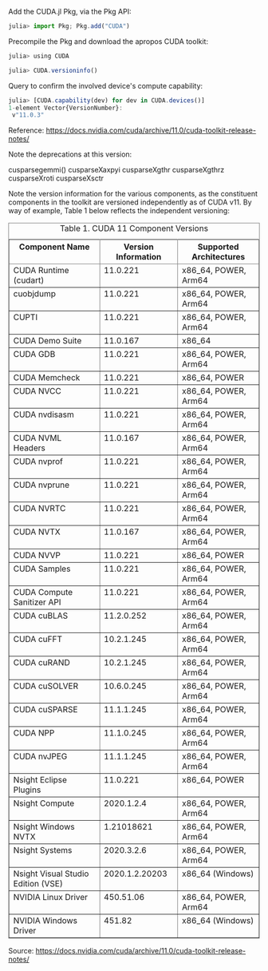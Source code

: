 





Add the CUDA.jl Pkg, via the Pkg API:


```javascript
julia> import Pkg; Pkg.add("CUDA")
```

Precompile the Pkg and download the apropos CUDA toolkit:

```javascript
julia> using CUDA
```

```javascript
julia> CUDA.versioninfo()
```

Query to confirm the involved device's compute capability:

```javascript
julia> [CUDA.capability(dev) for dev in CUDA.devices()]
1-element Vector{VersionNumber}:
 v"11.0.3"
```

Reference: https://docs.nvidia.com/cuda/archive/11.0/cuda-toolkit-release-notes/

Note the deprecations at this version:

cusparse<t>gemmi()
cusparseXaxpyi
cusparseXgthr
cusparseXgthrz
cusparseXroti
cusparseXsctr
 
Note the version information for the various components, as the constituent components in the toolkit are versioned independently as of CUDA v11. By way of example, Table 1 below reflects the independent versioning:

<table cellpadding="4" cellspacing="0" frame="border" border="1" rules="all">
<caption><span >Table 1. CUDA 11 Component Versions</span></caption>
<thead class="thead" align="left">
<tr class="row">
<th class="entry" align="center" valign="top" id="d54e1044" rowspan="1" colspan="1">Component Name</th>
<th class="entry" align="center" valign="top" id="d54e1047" rowspan="1" colspan="1">Version Information</th>
<th class="entry" align="center" valign="top" id="d54e1050" rowspan="1" colspan="1">Supported Architectures</th>
</tr>
</thead>
<tbody class="tbody">
<tr class="row">
<td class="entry" valign="top" headers="d54e1044" rowspan="1" colspan="1">CUDA Runtime (cudart)</td>
<td class="entry" valign="top" headers="d54e1047" rowspan="1" colspan="1">11.0.221</td>
<td class="entry" valign="top" headers="d54e1050" rowspan="1" colspan="1">x86_64, POWER, Arm64</td>
</tr>
<tr class="row">
<td class="entry" valign="top" headers="d54e1044" rowspan="1" colspan="1">cuobjdump</td>
<td class="entry" valign="top" headers="d54e1047" rowspan="1" colspan="1">11.0.221</td>
<td class="entry" valign="top" headers="d54e1050" rowspan="1" colspan="1">x86_64, POWER, Arm64</td>
</tr>
<tr class="row">
<td class="entry" valign="top" headers="d54e1044" rowspan="1" colspan="1">CUPTI</td>
<td class="entry" valign="top" headers="d54e1047" rowspan="1" colspan="1">11.0.221</td>
<td class="entry" valign="top" headers="d54e1050" rowspan="1" colspan="1">x86_64, POWER, Arm64</td>
</tr>
<tr class="row">
<td class="entry" valign="top" headers="d54e1044" rowspan="1" colspan="1">CUDA Demo Suite</td>
<td class="entry" valign="top" headers="d54e1047" rowspan="1" colspan="1">11.0.167</td>
<td class="entry" valign="top" headers="d54e1050" rowspan="1" colspan="1">x86_64</td>
</tr>
<tr class="row">
<td class="entry" valign="top" headers="d54e1044" rowspan="1" colspan="1">CUDA GDB</td>
<td class="entry" valign="top" headers="d54e1047" rowspan="1" colspan="1">11.0.221</td>
<td class="entry" valign="top" headers="d54e1050" rowspan="1" colspan="1">x86_64, POWER, Arm64</td>
</tr>
<tr class="row">
<td class="entry" valign="top" headers="d54e1044" rowspan="1" colspan="1">CUDA Memcheck</td>
<td class="entry" valign="top" headers="d54e1047" rowspan="1" colspan="1">11.0.221</td>
<td class="entry" valign="top" headers="d54e1050" rowspan="1" colspan="1">x86_64, POWER</td>
</tr>
<tr class="row">
<td class="entry" valign="top" headers="d54e1044" rowspan="1" colspan="1">CUDA NVCC</td>
<td class="entry" valign="top" headers="d54e1047" rowspan="1" colspan="1">11.0.221</td>
<td class="entry" valign="top" headers="d54e1050" rowspan="1" colspan="1">x86_64, POWER, Arm64</td>
</tr>
<tr class="row">
<td class="entry" valign="top" headers="d54e1044" rowspan="1" colspan="1">CUDA nvdisasm</td>
<td class="entry" valign="top" headers="d54e1047" rowspan="1" colspan="1">11.0.221</td>
<td class="entry" valign="top" headers="d54e1050" rowspan="1" colspan="1">x86_64, POWER, Arm64</td>
</tr>
<tr class="row">
<td class="entry" valign="top" headers="d54e1044" rowspan="1" colspan="1">CUDA NVML Headers</td>
<td class="entry" valign="top" headers="d54e1047" rowspan="1" colspan="1">11.0.167</td>
<td class="entry" valign="top" headers="d54e1050" rowspan="1" colspan="1">x86_64, POWER, Arm64</td>
</tr>
<tr class="row">
<td class="entry" valign="top" headers="d54e1044" rowspan="1" colspan="1">CUDA nvprof</td>
<td class="entry" valign="top" headers="d54e1047" rowspan="1" colspan="1">11.0.221</td>
<td class="entry" valign="top" headers="d54e1050" rowspan="1" colspan="1">x86_64, POWER, Arm64</td>
</tr>
<tr class="row">
<td class="entry" valign="top" headers="d54e1044" rowspan="1" colspan="1">CUDA nvprune</td>
<td class="entry" valign="top" headers="d54e1047" rowspan="1" colspan="1">11.0.221</td>
<td class="entry" valign="top" headers="d54e1050" rowspan="1" colspan="1">x86_64, POWER, Arm64</td>
</tr>
<tr class="row">
<td class="entry" valign="top" headers="d54e1044" rowspan="1" colspan="1">CUDA NVRTC</td>
<td class="entry" valign="top" headers="d54e1047" rowspan="1" colspan="1">11.0.221</td>
<td class="entry" valign="top" headers="d54e1050" rowspan="1" colspan="1">x86_64, POWER, Arm64</td>
</tr>
<tr class="row">
<td class="entry" valign="top" headers="d54e1044" rowspan="1" colspan="1">CUDA NVTX</td>
<td class="entry" valign="top" headers="d54e1047" rowspan="1" colspan="1">11.0.167</td>
<td class="entry" valign="top" headers="d54e1050" rowspan="1" colspan="1">x86_64, POWER, Arm64</td>
</tr>
<tr class="row">
<td class="entry" valign="top" headers="d54e1044" rowspan="1" colspan="1">CUDA NVVP</td>
<td class="entry" valign="top" headers="d54e1047" rowspan="1" colspan="1">11.0.221</td>
<td class="entry" valign="top" headers="d54e1050" rowspan="1" colspan="1">x86_64, POWER</td>
</tr>
<tr class="row">
<td class="entry" valign="top" headers="d54e1044" rowspan="1" colspan="1">CUDA Samples</td>
<td class="entry" valign="top" headers="d54e1047" rowspan="1" colspan="1">11.0.221</td>
<td class="entry" valign="top" headers="d54e1050" rowspan="1" colspan="1">x86_64, POWER, Arm64</td>
</tr>
<tr class="row">
<td class="entry" valign="top" headers="d54e1044" rowspan="1" colspan="1">CUDA Compute Sanitizer API</td>
<td class="entry" valign="top" headers="d54e1047" rowspan="1" colspan="1">11.0.221</td>
<td class="entry" valign="top" headers="d54e1050" rowspan="1" colspan="1">x86_64, POWER, Arm64</td>
</tr>
<tr class="row">
<td class="entry" valign="top" headers="d54e1044" rowspan="1" colspan="1">CUDA cuBLAS</td>
<td class="entry" valign="top" headers="d54e1047" rowspan="1" colspan="1">11.2.0.252</td>
<td class="entry" valign="top" headers="d54e1050" rowspan="1" colspan="1">x86_64, POWER, Arm64</td>
</tr>
<tr class="row">
<td class="entry" valign="top" headers="d54e1044" rowspan="1" colspan="1">CUDA cuFFT</td>
<td class="entry" valign="top" headers="d54e1047" rowspan="1" colspan="1">10.2.1.245</td>
<td class="entry" valign="top" headers="d54e1050" rowspan="1" colspan="1">x86_64, POWER, Arm64</td>
</tr>
<tr class="row">
<td class="entry" valign="top" headers="d54e1044" rowspan="1" colspan="1">CUDA cuRAND</td>
<td class="entry" valign="top" headers="d54e1047" rowspan="1" colspan="1">10.2.1.245</td>
<td class="entry" valign="top" headers="d54e1050" rowspan="1" colspan="1">x86_64, POWER, Arm64</td>
</tr>
<tr class="row">
<td class="entry" valign="top" headers="d54e1044" rowspan="1" colspan="1">CUDA cuSOLVER</td>
<td class="entry" valign="top" headers="d54e1047" rowspan="1" colspan="1">10.6.0.245</td>
<td class="entry" valign="top" headers="d54e1050" rowspan="1" colspan="1">x86_64, POWER, Arm64</td>
</tr>
<tr class="row">
<td class="entry" valign="top" headers="d54e1044" rowspan="1" colspan="1">CUDA cuSPARSE</td>
<td class="entry" valign="top" headers="d54e1047" rowspan="1" colspan="1">11.1.1.245</td>
<td class="entry" valign="top" headers="d54e1050" rowspan="1" colspan="1">x86_64, POWER, Arm64</td>
</tr>
<tr class="row">
<td class="entry" valign="top" headers="d54e1044" rowspan="1" colspan="1">CUDA NPP</td>
<td class="entry" valign="top" headers="d54e1047" rowspan="1" colspan="1">11.1.0.245</td>
<td class="entry" valign="top" headers="d54e1050" rowspan="1" colspan="1">x86_64, POWER, Arm64</td>
</tr>
<tr class="row">
<td class="entry" valign="top" headers="d54e1044" rowspan="1" colspan="1">CUDA nvJPEG</td>
<td class="entry" valign="top" headers="d54e1047" rowspan="1" colspan="1">11.1.1.245</td>
<td class="entry" valign="top" headers="d54e1050" rowspan="1" colspan="1">x86_64, POWER, Arm64</td>
</tr>
<tr class="row">
<td class="entry" valign="top" headers="d54e1044" rowspan="1" colspan="1">Nsight Eclipse Plugins</td>
<td class="entry" valign="top" headers="d54e1047" rowspan="1" colspan="1">11.0.221</td>
<td class="entry" valign="top" headers="d54e1050" rowspan="1" colspan="1">x86_64, POWER</td>
</tr>
<tr class="row">
<td class="entry" valign="top" headers="d54e1044" rowspan="1" colspan="1">Nsight Compute</td>
<td class="entry" valign="top" headers="d54e1047" rowspan="1" colspan="1">2020.1.2.4</td>
<td class="entry" valign="top" headers="d54e1050" rowspan="1" colspan="1">x86_64, POWER, Arm64</td>
</tr>
<tr class="row">
<td class="entry" valign="top" headers="d54e1044" rowspan="1" colspan="1">Nsight Windows NVTX</td>
<td class="entry" valign="top" headers="d54e1047" rowspan="1" colspan="1">1.21018621</td>
<td class="entry" valign="top" headers="d54e1050" rowspan="1" colspan="1">x86_64, POWER, Arm64</td>
</tr>
<tr class="row">
<td class="entry" valign="top" headers="d54e1044" rowspan="1" colspan="1">Nsight Systems</td>
<td class="entry" valign="top" headers="d54e1047" rowspan="1" colspan="1">2020.3.2.6</td>
<td class="entry" valign="top" headers="d54e1050" rowspan="1" colspan="1">x86_64, POWER, Arm64</td>
</tr>
<tr class="row">
<td class="entry" valign="top" headers="d54e1044" rowspan="1" colspan="1">Nsight Visual Studio Edition (VSE)</td>
<td class="entry" valign="top" headers="d54e1047" rowspan="1" colspan="1">2020.1.2.20203</td>
<td class="entry" valign="top" headers="d54e1050" rowspan="1" colspan="1">x86_64 (Windows)</td>
</tr>
<tr class="row">
<td class="entry" valign="top" headers="d54e1044" rowspan="1" colspan="1">NVIDIA Linux Driver</td>
<td class="entry" valign="top" headers="d54e1047" rowspan="1" colspan="1">450.51.06</td>
<td class="entry" valign="top" headers="d54e1050" rowspan="1" colspan="1">x86_64, POWER, Arm64</td>
</tr>
<tr class="row">
<td class="entry" valign="top" headers="d54e1044" rowspan="1" colspan="1">NVIDIA Windows Driver</td>
<td class="entry" valign="top" headers="d54e1047" rowspan="1" colspan="1">451.82</td>
<td class="entry" valign="top" headers="d54e1050" rowspan="1" colspan="1">x86_64 (Windows)</td>
</tr>
</tbody>
</table>

Source: https://docs.nvidia.com/cuda/archive/11.0/cuda-toolkit-release-notes/
